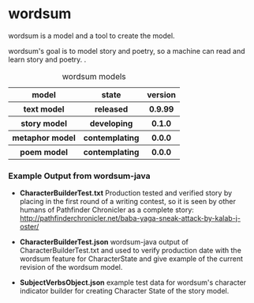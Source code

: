 # wordsum

wordsum is a model and a tool to create the model. 

wordsum's goal is to model story and poetry, so a machine can read and learn story and poetry.
.

<table>
 <caption>wordsum models</caption>
 <tr>
  <th>model</th><th>state</th><th>version</th>
 </tr>
 <tr>
  <th>text model</th><th>released</th><th>0.9.99</th>
 </tr>
 <tr>
  <th>story model</th><th>developing</th><th>0.1.0</th>
 </tr>
 <tr>
  <th>metaphor model</th><th>contemplating</th><th>0.0.0</th>
 </tr>
 <tr>
  <th>poem model</th><th>contemplating</th><th>0.0.0</th>
 </tr>
</table>

### Example Output from wordsum-java

- **CharacterBuilderTest.txt** Production tested and verified story by placing in the first round of a writing contest, so it is seen by other humans of Pathfinder Chronicler as a complete story: http://pathfinderchronicler.net/baba-yaga-sneak-attack-by-kalab-j-oster/

-  **CharacterBuilderTest.json** wordsum-java output of CharacterBuilderTest.txt and used to verify production date with the wordsum feature for CharacterState and give example of the current revision of the wordsum model.

-  **SubjectVerbsObject.json** example test data for wordsum's character indicator builder for creating Character State of the story model.

